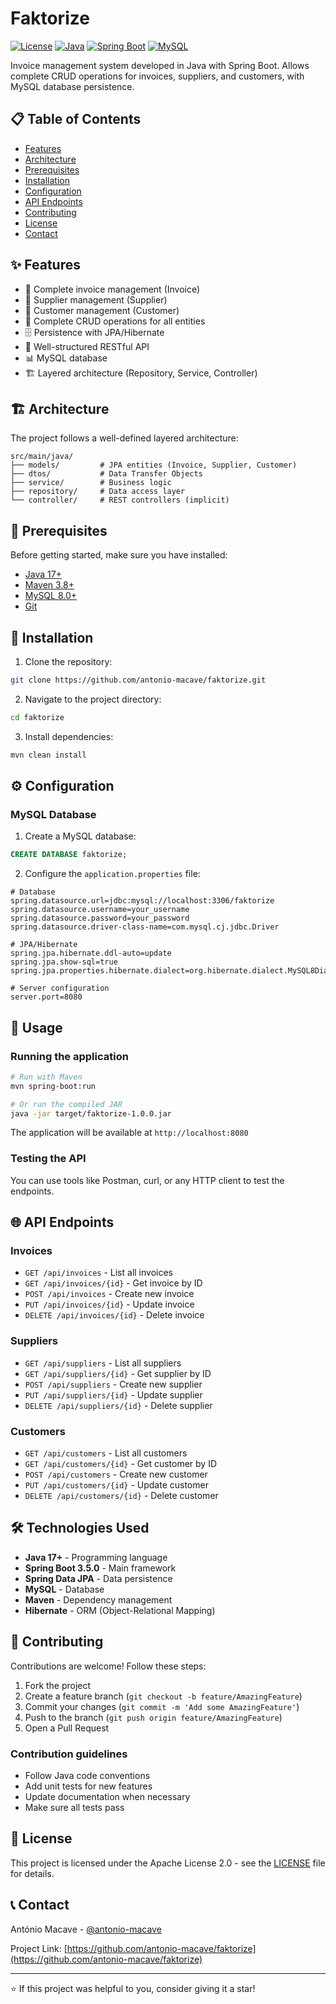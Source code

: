 # Faktorize

[![License](https://img.shields.io/badge/license-Apache%202.0-blue.svg)](LICENSE)
[![Java](https://img.shields.io/badge/Java-17+-orange.svg)](https://openjdk.org/)
[![Spring Boot](https://img.shields.io/badge/Spring%20Boot-3.5.0-brightgreen.svg)](https://spring.io/projects/spring-boot)
[![MySQL](https://img.shields.io/badge/MySQL-8.0+-blue.svg)](https://mysql.com/)

Invoice management system developed in Java with Spring Boot. Allows complete CRUD operations for invoices, suppliers, and customers, with MySQL database persistence.

## 📋 Table of Contents

- [Features](#features)
- [Architecture](#architecture)
- [Prerequisites](#prerequisites)
- [Installation](#installation)
- [Configuration](#configuration)
- [API Endpoints](#api-endpoints)
- [Contributing](#contributing)
- [License](#license)
- [Contact](#contact)

## ✨ Features

- 📄 Complete invoice management (Invoice)
- 🏢 Supplier management (Supplier)
- 👥 Customer management (Customer)
- 🔄 Complete CRUD operations for all entities
- 🗄️ Persistence with JPA/Hibernate
- 🔗 Well-structured RESTful API
- 📊 MySQL database
- 🏗️ Layered architecture (Repository, Service, Controller)

## 🏗️ Architecture

The project follows a well-defined layered architecture:

```
src/main/java/
├── models/         # JPA entities (Invoice, Supplier, Customer)
├── dtos/           # Data Transfer Objects
├── service/        # Business logic
├── repository/     # Data access layer
└── controller/     # REST controllers (implicit)
```

## 🔧 Prerequisites

Before getting started, make sure you have installed:

- [Java 17+](https://openjdk.org/)
- [Maven 3.8+](https://maven.apache.org/)
- [MySQL 8.0+](https://mysql.com/)
- [Git](https://git-scm.com/)

## 🚀 Installation

1. Clone the repository:
```bash
git clone https://github.com/antonio-macave/faktorize.git
```

2. Navigate to the project directory:
```bash
cd faktorize
```

3. Install dependencies:
```bash
mvn clean install
```

## ⚙️ Configuration

### MySQL Database

1. Create a MySQL database:
```sql
CREATE DATABASE faktorize;
```

2. Configure the `application.properties` file:
```properties
# Database
spring.datasource.url=jdbc:mysql://localhost:3306/faktorize
spring.datasource.username=your_username
spring.datasource.password=your_password
spring.datasource.driver-class-name=com.mysql.cj.jdbc.Driver

# JPA/Hibernate
spring.jpa.hibernate.ddl-auto=update
spring.jpa.show-sql=true
spring.jpa.properties.hibernate.dialect=org.hibernate.dialect.MySQL8Dialect

# Server configuration
server.port=8080
```

## 📖 Usage

### Running the application

```bash
# Run with Maven
mvn spring-boot:run

# Or run the compiled JAR
java -jar target/faktorize-1.0.0.jar
```

The application will be available at `http://localhost:8080`

### Testing the API

You can use tools like Postman, curl, or any HTTP client to test the endpoints.

## 🌐 API Endpoints

### Invoices
- `GET /api/invoices` - List all invoices
- `GET /api/invoices/{id}` - Get invoice by ID
- `POST /api/invoices` - Create new invoice
- `PUT /api/invoices/{id}` - Update invoice
- `DELETE /api/invoices/{id}` - Delete invoice

### Suppliers
- `GET /api/suppliers` - List all suppliers
- `GET /api/suppliers/{id}` - Get supplier by ID
- `POST /api/suppliers` - Create new supplier
- `PUT /api/suppliers/{id}` - Update supplier
- `DELETE /api/suppliers/{id}` - Delete supplier

### Customers
- `GET /api/customers` - List all customers
- `GET /api/customers/{id}` - Get customer by ID
- `POST /api/customers` - Create new customer
- `PUT /api/customers/{id}` - Update customer
- `DELETE /api/customers/{id}` - Delete customer

## 🛠️ Technologies Used

- **Java 17+** - Programming language
- **Spring Boot 3.5.0** - Main framework
- **Spring Data JPA** - Data persistence
- **MySQL** - Database
- **Maven** - Dependency management
- **Hibernate** - ORM (Object-Relational Mapping)

## 🤝 Contributing

Contributions are welcome! Follow these steps:

1. Fork the project
2. Create a feature branch (`git checkout -b feature/AmazingFeature`)
3. Commit your changes (`git commit -m 'Add some AmazingFeature'`)
4. Push to the branch (`git push origin feature/AmazingFeature`)
5. Open a Pull Request

### Contribution guidelines

- Follow Java code conventions
- Add unit tests for new features
- Update documentation when necessary
- Make sure all tests pass

## 📝 License

This project is licensed under the Apache License 2.0 - see the [LICENSE](LICENSE) file for details.

## 📞 Contact

António Macave - [@antonio-macave](https://github.com/antonio-macave)

Project Link: [https://github.com/antonio-macave/faktorize](https://github.com/antonio-macave/faktorize)

---

⭐ If this project was helpful to you, consider giving it a star!